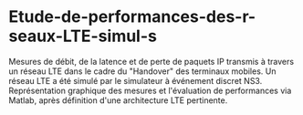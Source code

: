 # Etude-de-performances-des-r-seaux-LTE-simul-s
Mesures de débit, de la latence et de perte de paquets IP transmis à travers un réseau LTE dans le cadre du "Handover" des terminaux mobiles. Un réseau LTE a été simulé par le simulateur à événement discret NS3. Représentation graphique des mesures et l'évaluation de performances via Matlab, après définition d'une architecture LTE pertinente.
